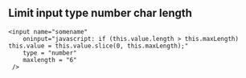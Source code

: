 ## Limit input type number char length

```
<input name="somename"
    oninput="javascript: if (this.value.length > this.maxLength) this.value = this.value.slice(0, this.maxLength);"
    type = "number"
    maxlength = "6"
 />
 ```
